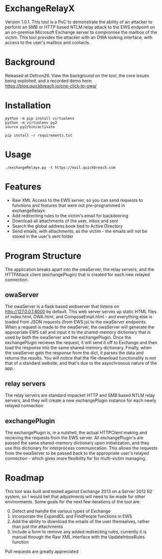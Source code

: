 # ExchangeRelayX
Version 1.0.1. This tool is a PoC to demonstrate the ability of an attacker to perform an SMB or HTTP based NTLM relay attack to the EWS endpoint on an on-premise Microsoft Exchange server to compromise the mailbox of the victim. This tool provides the attacker with an OWA looking interface, with access to the user's mailbox and contacts.

# Background
Released at Defcon26. View the background on the tool, the core issues being exploited, and a recorded demo here: https://blog.quickbreach.io/one-click-to-owa/

# Installation
	python -m pip install virtualenv
	python -m virtualenv py2
	source py2/bin/activate
	
	pip install -r requirements.txt

# Usage
	./exchangeRelayx.py -t https://mail.quickbreach.com

# Features
- Raw XML Access to the EWS server, so you can send requests to functions and features that were not pre-programmed in exchangeRelayx
- Add redirecting rules to the victim's email for backdooring
- Download all attachments of the user, inbox and sent
- Search the global address book tied to Active Directory
- Send emails, with attachments, as the victim - the emails will not be stored in the user's sent folder

# Program Structure
The application breaks apart into the owaServer, the relay servers, and the HTTPAttack client (exchangePlugin) that is created for each new relayed connection. 

## owaServer
The owaServer is a flask based webserver that listens on http://127.0.0.1:8000 by default. This web server serves up static HTML files of index.html, OWA.html, and ComposeEmail.html - and everything else is loaded from JSON requests (from EWS.js) to the owaServer endpoints. When a request is made to the owaServer, the owaServer will generate the appropriate EWS call and input it to the shared-memory dictionary that is used by both the owaServer and the exchangePlugin. Once the exchangePlugin recieves the request, it will send it off to Exchange and then load the response into the same shared-memory dictionary. Finally, when the owaServer gets the response from the dict, it parses the data and returns the results. You will notice that the file-download functionality is not that of a standard website, and that's due to the asynchronous nature of the app. 

## relay servers
The relay servers are standard impacket HTTP and SMB based NTLM relay servers, and they will create a new exchangePlugin instance for each newly relayed connection

## exchangePlugin
The exchangePlugin is, in a nutshell, the actual HTTPClient making and recieving the requests from the EWS server. All exchangePlugin's are passed the same shared-memory dictionary upon initialization, and they use this dictionary for interprocess communication. This allows the requests from the owaServer to be passed back to the appropriate user's relayed connection - which gives more flexibility for for multi-victim managing.

# Roadmap
This tool was built and tested against Exchange 2013 on a Server 2012 R2 system, so I would bet that adjustments will need to be made for other environments. Some goals for the next few iterations of the tool are:

0. Detect and handle the various types of Exchange 
1. Incorporate the ExpandDL and FindPeople functions in EWS
2. Add the ability to download the emails of the user themselves, rather than just the attachments
3. Include a form to remove any added redirecting rules, currently it is manual through the Raw XML interface with the UpdateInboxRules function

Pull requests are greatly appreciated
